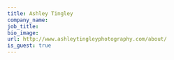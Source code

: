 ```yaml
---
title: Ashley Tingley
company_name:
job_title:
bio_image:
url: http://www.ashleytingleyphotography.com/about/
is_guest: true
---
```

